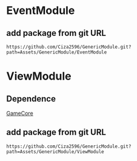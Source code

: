 # EventModule

## add package from git URL
```
https://github.com/Ciza2596/GenericModule.git?path=Assets/GenericModule/EventModule
```



# ViewModule

## Dependence
[GameCore](https://github.com/Ciza2596/GameCore)

## add package from git URL
```
https://github.com/Ciza2596/GenericModule.git?path=Assets/GenericModule/ViewModule
```

